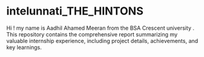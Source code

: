 # intelunnati_THE_HINTONS
Hi ! my name is Aadhil Ahamed Meeran from the BSA Crescent university . This repository contains the comprehensive report summarizing my valuable internship experience, including project details, achievements, and key learnings.
